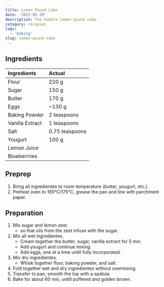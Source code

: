 ```yaml
---
title: Lemon Pound Cake
date: '2023-05-29'
description: The humble lemon pound cake.
category: recepies
tags:
  - 'baking'
slug: lemon-pound-cake
---
```


## Ingredients

| Ingredients     | Actual         |
| :-------------- | :------------- |
| Flour           | 220 g          |
| Sugar           | 150 g          |
| Butter          | 170 g          |
| Eggs            | ~130 g         |
| Baking Powder   | 2 teaspoons    |
| Vanilla Extract | 1 teaspoons    |
| Salt            | 0.75 teaspoons |
| Yougurt         | 100 g          |
| Lemon Juice     |                |
| Blueberrries    |                |

## Preprep

1. Bring all ingredientes to room temperature (butter, yougurt, etc.).
2. Preheat oven to 165°C/175°C, grease the pan and line with parchment paper.

## Preparation

1. Mix sugar and lemon zest.
   - so that oils from the zest infuse with the sugar.
2. Mix all wet ingredientes.
   - Cream together the butter, sugar, vanilla extract for 5 min.
   - Add yougurt and continue mixing.
   - Add eggs, one at a time untill fully incorporated.
3. Mix dry ingredientes.
   - Whisk together flour, baking powder, and salt.
4. Fold together wet and dry ingredientes without overmixing.
5. Transfer to pan, smooth the top with a spatula.
6. Bake for about 60 min, untill puffered and golden brown.
